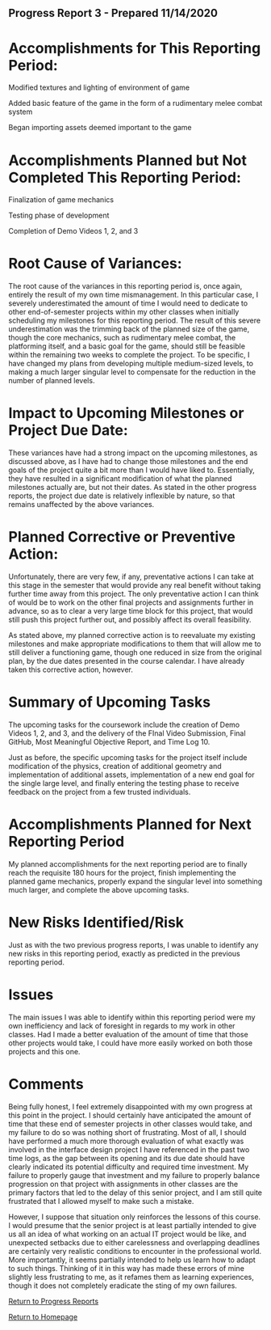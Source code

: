 ## Progress Report 3 - Prepared 11/14/2020

# Accomplishments for This Reporting Period:
Modified textures and lighting of environment of game

Added basic feature of the game in the form of a rudimentary melee combat system

Began importing assets deemed important to the game


# Accomplishments Planned but Not Completed This Reporting Period:
Finalization of game mechanics

Testing phase of development

Completion of Demo Videos 1, 2, and 3


# Root Cause of Variances:
The root cause of the variances in this reporting period is, once again, entirely the result of my own time mismanagement. In this particular case, I severely underestimated the amount of time I would need to dedicate to other end-of-semester projects within my other classes when initially scheduling my milestones for this reporting period. The result of this severe underestimation was the trimming back of the planned size of the game, though the core mechanics, such as rudimentary melee combat, the platforming itself, and a basic goal for the game, should still be feasible within the remaining two weeks to complete the project. To be specific, I have changed my plans from developing multiple medium-sized levels, to making a much larger singular level to compensate for the reduction in the number of planned levels. 


# Impact to Upcoming Milestones or Project Due Date:
These variances have had a strong impact on the upcoming milestones, as discussed above, as I have had to change those milestones and the end goals of the project quite a bit more than I would have liked to. Essentially, they have resulted in a significant modification of what the planned milestones actually are, but not their dates. As stated in the other progress reports, the project due date is relatively inflexible by nature, so that remains unaffected by the above variances.


# Planned Corrective or Preventive Action:
Unfortunately, there are very few, if any, preventative actions I can take at this stage in the semester that would provide any real benefit without taking further time away from this project. The only preventative action I can think of would be to work on the other final projects and assignments further in advance, so as to clear a very large time block for this project, that would still push this project further out, and possibly affect its overall feasibility. 

As stated above, my planned corrective action is to reevaluate my existing milestones and make appropriate modifications to them that will allow me to still deliver a functioning game, though one reduced in size from the original plan, by the due dates presented in the course calendar. I have already taken this corrective action, however. 


# Summary of Upcoming Tasks
The upcoming tasks for the coursework include the creation of Demo Videos 1, 2, and 3, and the delivery of the FInal Video Submission, Final GitHub, Most Meaningful Objective Report, and Time Log 10.

Just as before, the specific upcoming tasks for the project itself include modification of the physics, creation of additional geometry and implementation of additional assets, implementation of a new end goal for the single large level, and finally entering the testing phase to receive feedback on the project from a few trusted individuals. 


# Accomplishments Planned for Next Reporting Period
My planned accomplishments for the next reporting period are to finally reach the requisite 180 hours for the project, finish implementing the planned game mechanics, properly expand the singular level into something much larger, and complete the above upcoming tasks. 


# New Risks Identified/Risk
Just as with the two previous progress reports, I was unable to identify any new risks in this reporting period, exactly as predicted in the previous reporting period.


# Issues
The main issues I was able to identify within this reporting period were my own inefficiency and lack of foresight in regards to my work in other classes. Had I made a better evaluation of the amount of time that those other projects would take, I could have more easily worked on both those projects and this one.

# Comments
Being fully honest, I feel extremely disappointed with my own progress at this point in the project. I should certainly have anticipated the amount of time that these end of semester projects in other classes would take, and my failure to do so was nothing short of frustrating. Most of all, I should have performed a much more thorough evaluation of what exactly was involved in the interface design project I have referenced in the past two time logs, as the gap between its opening and its due date should have clearly indicated its potential difficulty and required time investment. My failure to properly gauge that investment and my failure to properly balance progression on that project with assignments in other classes are the primary factors that led to the delay of this senior project, and I am still quite frustrated that I allowed myself to make such a mistake. 

However, I suppose that situation only reinforces the lessons of this course. I would presume that the senior project is at least partially intended to give us all an idea of what working on an actual IT project would be like, and unexpected setbacks due to either carelessness and overlapping deadlines are certainly very realistic conditions to encounter in the professional world. More importantly, it seems partially intended to help us learn how to adapt to such things. Thinking of it in this way has made these errors of mine slightly less frustrating to me, as it refames them as learning experiences, though it does not completely eradicate the sting of my own failures.


[Return to Progress Reports](https://tkfromthe90s.github.io/TKfromthe90s.github.io-progress-reports/)

[Return to Homepage](https://tkfromthe90s.github.io/)
